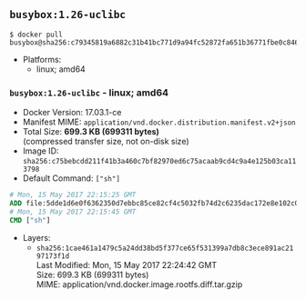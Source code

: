 ## `busybox:1.26-uclibc`

```console
$ docker pull busybox@sha256:c79345819a6882c31b41bc771d9a94fc52872fa651b36771fbe0c8461d7ee558
```

-	Platforms:
	-	linux; amd64

### `busybox:1.26-uclibc` - linux; amd64

-	Docker Version: 17.03.1-ce
-	Manifest MIME: `application/vnd.docker.distribution.manifest.v2+json`
-	Total Size: **699.3 KB (699311 bytes)**  
	(compressed transfer size, not on-disk size)
-	Image ID: `sha256:c75bebcdd211f41b3a460c7bf82970ed6c75acaab9cd4c9a4e125b03ca113798`
-	Default Command: `["sh"]`

```dockerfile
# Mon, 15 May 2017 22:15:25 GMT
ADD file:5dde1d6e0f6362350d7ebbc85ce82cf4c5032fb74d2c6235dac172e8e102c00f in / 
# Mon, 15 May 2017 22:15:45 GMT
CMD ["sh"]
```

-	Layers:
	-	`sha256:1cae461a1479c5a24dd38bd5f377ce65f531399a7db8c3ece891ac2197173f1d`  
		Last Modified: Mon, 15 May 2017 22:24:42 GMT  
		Size: 699.3 KB (699311 bytes)  
		MIME: application/vnd.docker.image.rootfs.diff.tar.gzip
